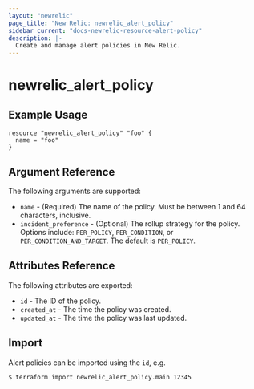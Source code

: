 ```yaml
---
layout: "newrelic"
page_title: "New Relic: newrelic_alert_policy"
sidebar_current: "docs-newrelic-resource-alert-policy"
description: |-
  Create and manage alert policies in New Relic.
---
```


# newrelic\_alert\_policy

## Example Usage

```hcl
resource "newrelic_alert_policy" "foo" {
  name = "foo"
}
```

## Argument Reference

The following arguments are supported:

  * `name` - (Required) The name of the policy.   Must be between 1 and 64 characters, inclusive.
  * `incident_preference` - (Optional) The rollup strategy for the policy.  Options include: `PER_POLICY`, `PER_CONDITION`, or `PER_CONDITION_AND_TARGET`.  The default is `PER_POLICY`.

## Attributes Reference

The following attributes are exported:

  * `id` - The ID of the policy.
  * `created_at` - The time the policy was created.
  * `updated_at` - The time the policy was last updated.

## Import

Alert policies can be imported using the `id`, e.g.

```
$ terraform import newrelic_alert_policy.main 12345
```
